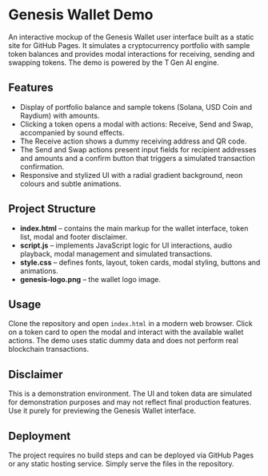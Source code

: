# Genesis Wallet Demo

An interactive mockup of the Genesis Wallet user interface built as a static site for GitHub Pages. It simulates a cryptocurrency portfolio with sample token balances and provides modal interactions for receiving, sending and swapping tokens. The demo is powered by the T Gen AI engine.

## Features

- Display of portfolio balance and sample tokens (Solana, USD Coin and Raydium) with amounts.
- Clicking a token opens a modal with actions: Receive, Send and Swap, accompanied by sound effects.
- The Receive action shows a dummy receiving address and QR code.
- The Send and Swap actions present input fields for recipient addresses and amounts and a confirm button that triggers a simulated transaction confirmation.
- Responsive and stylized UI with a radial gradient background, neon colours and subtle animations.

## Project Structure

- **index.html** – contains the main markup for the wallet interface, token list, modal and footer disclaimer.
- **script.js** – implements JavaScript logic for UI interactions, audio playback, modal management and simulated transactions.
- **style.css** – defines fonts, layout, token cards, modal styling, buttons and animations.
- **genesis-logo.png** – the wallet logo image.

## Usage

Clone the repository and open `index.html` in a modern web browser. Click on a token card to open the modal and interact with the available wallet actions. The demo uses static dummy data and does not perform real blockchain transactions.

## Disclaimer

This is a demonstration environment. The UI and token data are simulated for demonstration purposes and may not reflect final production features. Use it purely for previewing the Genesis Wallet interface.

## Deployment

The project requires no build steps and can be deployed via GitHub Pages or any static hosting service. Simply serve the files in the repository.
